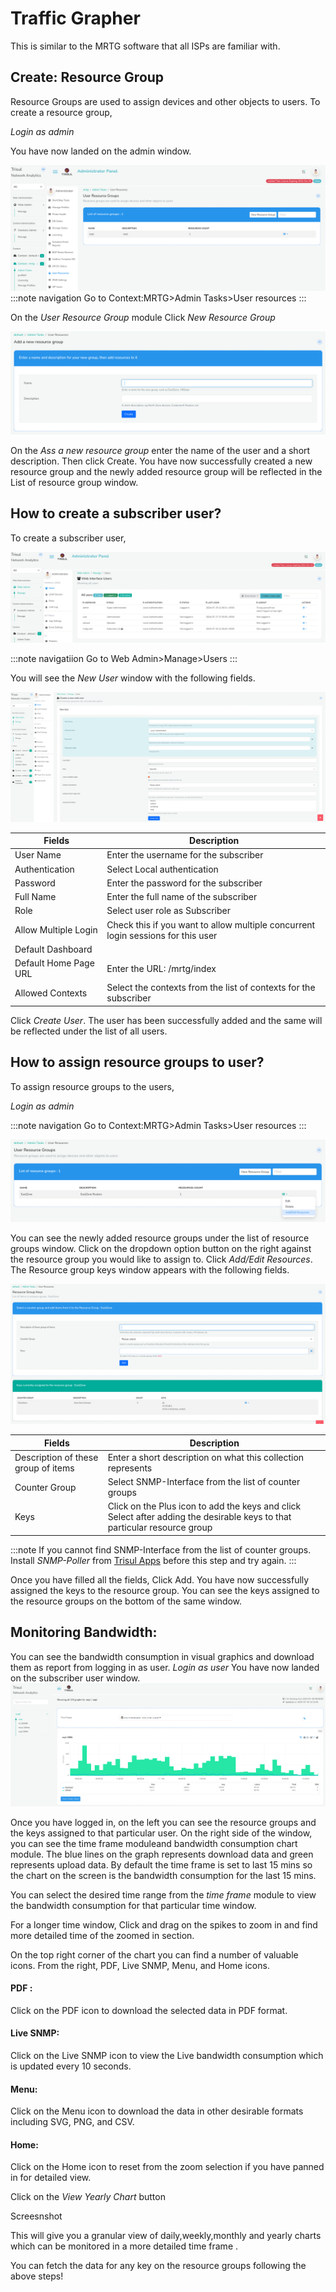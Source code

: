 # Traffic Grapher

This is similar to the MRTG software that all ISPs are familiar with.

## Create: Resource Group

Resource Groups are used to assign devices and other objects to users. To create a resource group,

*Login as admin*

You have now landed on the admin window.

![](images/mrtg_resourcegrouphome.png)
:::note navigation
Go to Context:MRTG>Admin Tasks>User resources
:::

On the *User Resource Group* module Click *New Resource Group*

![](images/mrtg_addresourcegroup.png)

On the *Ass a new resource group* enter the name of the user and a short description. Then click Create.
You have now successfully created a new resource group and the newly added resource group will be reflected in the List of resource group window. 

## How to create a subscriber user?

To create a subscriber user,

![](images/mrtg_userpanel.png)

:::note navigatiion
Go to Web Admin>Manage>Users
:::

You will see the *New User* window with the following fields.

![](images/mrtg_createnewuser.png)

| Fields                | Description                                                                      |
| --------------------- | -------------------------------------------------------------------------------- |
| User Name             | Enter the username for the subscriber                                            |
| Authentication        | Select Local authentication                                                      |
| Password              | Enter the password for the subscriber                                            |
| Full Name             | Enter the full name of the subscriber                                            |
| Role                  | Select user role as Subscriber                                                   |
| Allow Multiple Login  | Check this if you want to allow multiple concurrent login sessions for this user |
| Default Dashboard     |                                                                                  |
| Default Home Page URL | Enter the URL: /mrtg/index                                                       |
| Allowed Contexts      | Select the contexts from the list of contexts for the subscriber                 |

Click *Create User*. The user has been successfully added and the same will be reflected under the list of all users.

## How to assign resource groups to user?

 To assign resource groups to the users,

*Login as admin*

:::note navigation
Go to Context:MRTG>Admin Tasks>User resources
:::

![](images/mrtg_addoreditresourcegroup.png)

You can see the newly added resource groups under the list of resource groups window.
Click on the dropdown option button on the right against the resource group you would like to assign to. Click *Add/Edit Resources*.
The Resource group keys window appears with the following fields.

![](images/mrtg_addresourcegroupkey.png)

| Fields                              | Description                                                                                                               |
| ----------------------------------- | ------------------------------------------------------------------------------------------------------------------------- |
| Description of these group of items | Enter a short description on what this collection represents                                                              |
| Counter Group                       | Select SNMP-Interface from the list of counter groups                                                                     |
| Keys                                | Click on the Plus icon to add the keys and click Select after adding the desirable keys to that particular resource group |

:::note
If you cannot find SNMP-Interface from the list of counter groups. Install *SNMP-Poller* from [Trisul Apps](/docs/ug/webadmin/apps) before this step and try again.
:::

Once you have filled all the fields, Click Add. You have now successfully assigned the keys to the resource group. You can see the keys assigned to the resource groups on the bottom of the same window.

## Monitoring Bandwidth:

You can see the bandwidth consumption in visual graphics and download them as report from logging in as user.
*Login as user*
You have now landed on the subscriber user window.
![](images/mrtg_bandwidthmonitor.png)

Once you have logged in, on the left you can see the resource groups and the keys assigned to that particular user. On the right side of the window, you can see the time frame moduleand bandwidth consumption chart module. The blue lines on the graph represents download data and green represents upload data. By default the time frame is set to last 15 mins so the chart on the screen is the bandwidth consumption for the last 15 mins. 

You can select the desired time range from the *time frame* module to view the bandwidth consumption for that particular time window.

For a longer time window, Click and drag on the spikes to zoom in and find more detailed time of the zoomed in section.

On the top right corner of the chart you can find a number of valuable icons. From the right, PDF, Live SNMP, Menu, and Home icons.

#### PDF :

Click on the PDF icon to download the selected data in PDF format.

#### Live SNMP:

Click on the Live SNMP icon to view the Live bandwidth consumption which is updated every 10 seconds.

#### Menu:

Click on the Menu icon to download the data in other desirable formats including SVG, PNG, and CSV.

#### Home:

Click on the Home icon to reset from the zoom selection if you have panned in for detailed view.

Click on the *View Yearly Chart* button

Screesnshot

This will give you a granular view of daily,weekly,monthly and yearly charts which can be monitored in a more detailed time frame .

You can fetch the data for any key on the resource groups following the above steps!
